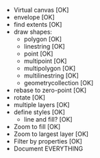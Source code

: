 + Virtual canvas		[OK]
+ envelope				[OK]
+ find extents			[OK]
+ draw shapes:	
  + polygon				[OK]
  + linestring			[OK]
  + point				[OK]
  + multipoint			[OK]
  + multipolygon		[OK]
  + multilinestring		[OK]
  + geometrycollection	[OK]
+ rebase to zero-point	[OK]
+ rotate				[OK]
+ multiple layers       [OK]
+ define styles         [OK]
  + line and fill?      [OK]
+ Zoom to fill			[OK]
+ Zoom to largest layer [OK]
+ Filter by properties	[OK]
+ Document EVERYTHING

